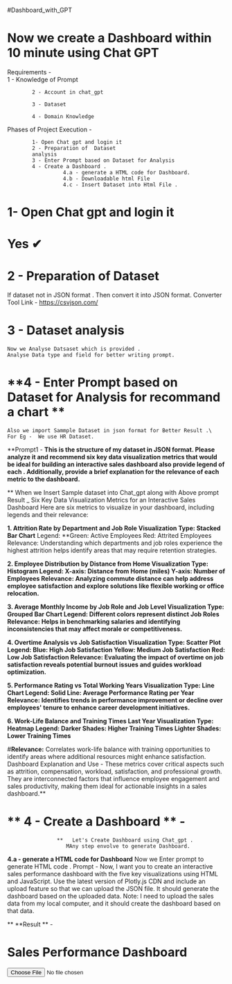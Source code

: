 #Dashboard_with_GPT

# **Now we create a Dashboard within  10 minute using Chat GPT**

Requirements -  
            1 - Knowledge of Prompt
            
            2 - Account in chat_gpt
            
            3 - Dataset 
            
            4 - Domain Knowledge 


Phases of Project Execution -

            1- Open Chat gpt and login it 
            2 - Preparation of  Dataset 
            analysis 
            3 - Enter Prompt based on Dataset for Analysis 
            4 - Create a Dashboard .
                      4.a - generate a HTML code for Dashboard.
                      4.b - Downloadable html File 
                      4.c - Insert Dataset into Html File . 
                      
                      
            
            

 # 1- Open Chat gpt and login it  
   # **Yes**    ✔ 

 # **2 - Preparation of  Dataset**
 If dataset not in JSON  format . Then convert it into JSON format.
    Converter Tool Link  - https://csvjson.com/ 
   
 # 3 - Dataset analysis
    Now we Analyse Datsaset which is provided .
    Analyse Data type and field for better writing prompt.

    
    
    
# **4 - Enter Prompt based on Dataset for Analysis  for  recommand a chart **

    Also we import Sammple Dataset in json format for Better Result .\
    For Eg -  We use HR Dataset.  
 
**Prompt1 -  **This is the structure of my  dataset  in JSON format. 
            Please analyze it and recommend  six key data visualization metrics
           that would be ideal for building an interactive sales dashboard also provide legend of each . 
            Additionally, provide a brief explanation for the relevance of each metric to the  dashboard.**
            
**
When we Insert Sample dataset into Chat_gpt along with Above prompt 
  Result _    Six Key Data Visualization Metrics for an Interactive Sales Dashboard
Here are six metrics to visualize in your dashboard, including legends and their relevance:

**1. Attrition Rate by Department and Job Role
Visualization Type: Stacked Bar Chart**
Legend:
**Green: Active Employees
Red: Attrited Employees
Relevance: Understanding which departments and job roles experience the highest attrition helps identify areas that may require retention strategies.


**2. Employee Distribution by Distance from Home
Visualization Type: Histogram
Legend:
X-axis: Distance from Home (miles)
Y-axis: Number of Employees
Relevance: Analyzing commute distance can help address employee satisfaction and explore solutions like flexible working or office relocation.**


**3. Average Monthly Income by Job Role and Job Level
Visualization Type: Grouped Bar Chart
Legend:
Different colors represent distinct Job Roles
Relevance: Helps in benchmarking salaries and identifying inconsistencies that may affect morale or competitiveness.**


**4. Overtime Analysis vs Job Satisfaction
Visualization Type: Scatter Plot
Legend:
Blue: High Job Satisfaction
Yellow: Medium Job Satisfaction
Red: Low Job Satisfaction
Relevance: Evaluating the impact of overtime on job satisfaction reveals potential burnout issues and guides workload optimization.**


**5. Performance Rating vs Total Working Years
Visualization Type: Line Chart
Legend:
Solid Line: Average Performance Rating per Year
Relevance: Identifies trends in performance improvement or decline over employees' tenure to enhance career development initiatives.**

**6. Work-Life Balance and Training Times Last Year
Visualization Type: Heatmap
Legend:
Darker Shades: Higher Training Times
Lighter Shades: Lower Training Times**


#**Relevance:** Correlates work-life balance with training opportunities to identify areas where additional resources might enhance satisfaction.
Dashboard Explanation and Use - 
These metrics cover critical aspects such as attrition, compensation, workload, satisfaction, and professional growth. They are interconnected factors that influence employee engagement and sales productivity, making them ideal for actionable insights in a sales dashboard.**



# **  4 - Create a Dashboard ** - 
                    **   Let's Create Dashboard using Chat_gpt .
                       MAny step envolve to generate Dashboard.
              
  **4.a - generate a HTML code for Dashboard**
                        Now we Enter prompt to generate HTML code .
                        Prompt - Now, I want you to create an interactive sales performance dashboard with the five key visualizations using HTML and JavaScript. Use the latest version 
                       of Plotly.js CDN and include an upload feature so that we can upload the JSON file. It should generate the dashboard based on the uploaded data.
                       Note: I need to upload the sales data from my local computer, and it should create the dashboard based on that data.

**
**Result ** -  <!DOCTYPE html>
<html lang="en">
<head>
    <meta charset="UTF-8">
    <meta name="viewport" content="width=device-width, initial-scale=1.0">
    <title>Interactive Sales Performance Dashboard</title>
    <script src="https://cdn.plot.ly/plotly-latest.min.js"></script>
</head>
<body>
    <h1>Sales Performance Dashboard</h1>
    <input type="file" id="upload" accept=".json" />
    <div id="visualizations">
        <div id="attrition-rate" style="width: 100%; height: 400px;"></div>
        <div id="distance-distribution" style="width: 100%; height: 400px;"></div>
        <div id="income-analysis" style="width: 100%; height: 400px;"></div>
        <div id="overtime-satisfaction" style="width: 100%; height: 400px;"></div>
        <div id="performance-tenure" style="width: 100%; height: 400px;"></div>
    </div>

    <script>
        document.getElementById('upload').addEventListener('change', function(event) {
            const file = event.target.files[0];
            const reader = new FileReader();

            reader.onload = function(e) {
                const data = JSON.parse(e.target.result);
                generateDashboard(data);
            };

            reader.readAsText(file);
        });

        function generateDashboard(data) {
            const departments = [...new Set(data.map(item => item.Department))];
            const jobRoles = [...new Set(data.map(item => item.JobRole))];

            // Attrition Rate by Department and Job Role
            const attritionData = departments.map(dept => {
                const filtered = data.filter(item => item.Department === dept);
                return {
                    x: jobRoles,
                    y: jobRoles.map(role => filtered.filter(item => item.JobRole === role && item.Attrition === 'Yes').length),
                    name: dept,
                    type: 'bar'
                };
            });
            
            Plotly.newPlot('attrition-rate', attritionData, {
                title: 'Attrition Rate by Department and Job Role',
                barmode: 'stack',
                xaxis: { title: 'Job Roles' },
                yaxis: { title: 'Number of Attritions' }
            });

            // Employee Distribution by Distance from Home
            const distances = data.map(item => item.DistanceFromHome);
            Plotly.newPlot('distance-distribution', [{
                x: distances,
                type: 'histogram',
            }], {
                title: 'Employee Distribution by Distance from Home',
                xaxis: { title: 'Distance from Home (miles)' },
                yaxis: { title: 'Number of Employees' }
            });

            // Average Monthly Income by Job Role
            const incomeData = jobRoles.map(role => {
                const roleData = data.filter(item => item.JobRole === role);
                return {
                    x: [...new Set(roleData.map(item => item.JobLevel))],
                    y: [...new Set(roleData.map(item => item.JobLevel))].map(level => {
                        const levelData = roleData.filter(item => item.JobLevel === level);
                        return levelData.reduce((sum, val) => sum + val.MonthlyIncome, 0) / levelData.length;
                    }),
                    type: 'bar',
                    name: role
                };
            });

            Plotly.newPlot('income-analysis', incomeData, {
                title: 'Average Monthly Income by Job Role and Job Level',
                barmode: 'group',
                xaxis: { title: 'Job Levels' },
                yaxis: { title: 'Average Monthly Income' }
            });

            // Overtime Analysis vs Job Satisfaction
            const satisfactionData = data.map(item => ({
                x: item.OverTime === 'Yes' ? 1 : 0,
                y: item.JobSatisfaction
            }));
            Plotly.newPlot('overtime-satisfaction', [{
                x: satisfactionData.map(d => d.x),
                y: satisfactionData.map(d => d.y),
                mode: 'markers',
                type: 'scatter'
            }], {
                title: 'Overtime vs Job Satisfaction',
                xaxis: { title: 'Overtime (1: Yes, 0: No)' },
                yaxis: { title: 'Job Satisfaction' }
            });

            // Performance Rating vs Total Working Years
            const performanceData = data.map(item => ({
                x: item.TotalWorkingYears,
                y: item.PerformanceRating
            }));

            Plotly.newPlot('performance-tenure', [{
                x: performanceData.map(d => d.x),
                y: performanceData.map(d => d.y),
                mode: 'lines+markers'
            }], {
                title: 'Performance Rating vs Total Working Years',
                xaxis: { title: 'Total Working Years' },
                yaxis: { title: 'Performance Rating' }
            });
        }
    </script>
</body>
</html>

#** I have created an HTML file for your interactive sales performance dashboard. 
   It uses the latest Plotly.js library and includes an upload feature that reads a JSON file and generates 
   the visualizations dynamically. You can save this file and open it in a browser to upload your data and view the dashboard. 
   Let me know if you need further modifications! 
**

# 4.b - Downloadable html File -
  ** Enter Prompt - Provide this as an HTML downloadable file? **
  Answer - You can download the interactive sales performance dashboard as an HTML file using the link below:

Download Interactive Sales Dashboard ​

            [Uploading interactive_sales_dashboard.html…]()

[Uploading interactive_sales_dashboard.html…]()



 # **   4.c - Insert Dataset into Html File . - **
   Insert Dataset for showing Interactive Dashboard . 




            

